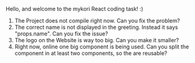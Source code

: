 Hello, and welcome to the mykori React coding task! :)

1. The Project does not compile right now. Can you fix the problem?
2. The correct name is not displayed in the greeting. Instead it says "props.name". Can you fix the issue?
3. The logo on the Website is way too big. Can you make it smaller?
4. Right now, online one big component is being used. Can you split the component in at least two components, so the are reusable?
